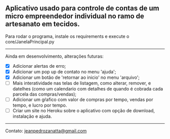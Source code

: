 Aplicativo usado para controle de contas de um micro empreendedor individual no ramo de artesanato em tecidos.
---

Para rodar o programa, instale os requirements e execute o core/JanelaPrincipal.py

---
Ainda em desenvolvimento, alterações futuras:
- [x] Adicionar alertas de erro;
- [x] Adicionar um pop up de contato no menu 'ajuda';
- [x] Adicionar um botão de 'retornar ao inicio' no menu 'arquivo';
- [ ] Mais interatividade nas telas de listagem, como alterar, remover, e datelhes (como um calendario com detalhes de quando é cobrada cada parcela das compras/vendas);
- [ ] Adicionar um gŕafico com valor de compras por tempo, vendas por tempo, e lucro por tempo.
- [ ] Criar um site no Heroku sobre o aplicativo com opção de download, instalação e ajuda.
---
Contato: jeanpedrozanatta@gmail.com
